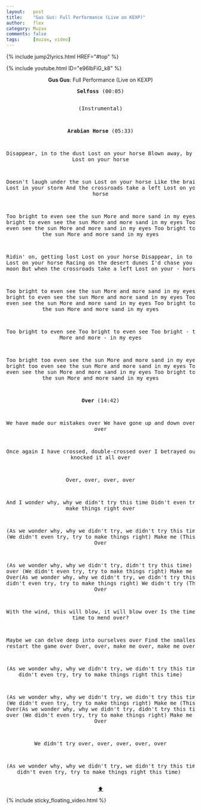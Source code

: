 ```yaml
---
layout:   post
title:    "Gus Gus: Full Performance (Live on KEXP)"
author:   flex
category: Muzax
comments: false
tags:     [muzax, video]
---
```


{% include jump2lyrics.html HREF="#top" %}

{% include youtube.html ID="e96lbFiG_k8" %}

<!-- break -->

<a id="top"></a>
<div id="lyrics"><div class="lyricsheader" style=""><p><center><b>Gus Gus</b>: Full Performance (Live on KEXP)</center></p></div>
<center><pre>
<b>Selfoss</b> (00:05)

(Instrumental)

<b>Arabian Horse</b> (05:33)

Disappear, in to the dust
Lost on your horse
Blown away, by your gust
Lost on your horse

Doesn't laugh under the sun
Lost on your horse
Like the brain of sad
Lost in your storm
And the crossroads take a left
Lost on your - horse

Too bright to even see the sun
More and more sand in my eyes
Too bright to even see the sun
More and more sand in my eyes
Too bright to even see the sun
More and more sand in my eyes
Too bright to even see the sun
More and more sand in my eyes

Ridin' on, getting lost
Lost on your horse
Disappear, in to the dust
Lost on your horse
Racing on the desert dunes
I'd chase you like the moon
But when the crossroads take a left
Lost on your - horse

Too bright to even see the sun
More and more sand in my eyes
Too bright to even see the sun
More and more sand in my eyes
Too bright to even see the sun
More and more sand in my eyes
Too bright to even see the sun
More and more sand in my eyes

Too bright to even see
Too bright to even see
Too bright - too bright
More and more - in my eyes

Too bright too even see the sun
More and more sand in my eyes
Too bright too even see the sun
More and more sand in my eyes
Too bright too even see the sun
More and more sand in my eyes
Too bright too even see the sun
More and more sand in my eyes

<b>Over</b> (14:42)

We have made our mistakes over
We have gone up and down over and over

Once again I have crossed, double-crossed over
I betrayed our trust, knocked it all over

Over, over, over, over

And I wonder why, why we didn't try this time
Didn't even try, try to make things right over

(As we wonder why, why we didn't try, we didn't try this time) Over
(We didn't even try, try to make things right) Make me
(This time) Over

(As we wonder why, why we didn't try, didn't try this time) Make me over
(We didn't even try, try to make things right) Make me
(This time) Over(As we wonder why, why we didn't try, we didn't try this time)
(We didn't even try, try to make things right) We didn't try
(This time) Over

With the wind, this will blow, it will blow over
Is the time, the time to mend over?

Maybe we can delve deep into ourselves over
Find the smallest flame, restart the game over
Over, over, make me over, make me over, over

(As we wonder why, why we didn't try, we didn't try this time)
(We didn't even try, try to make things right this time)

(As we wonder why, why we didn't try, we didn't try this time) Over
(We didn't even try, try to make things right) Make me
(This time) Over(As we wonder why, why we didn't try, didn't try this time)
Make me over (We didn't even try, try to make things right)
Make me (This time) Over

We didn't try over, over, over, over, over

(As we wonder why, why we didn't try, we didn't try this time)
(We didn't even try, try to make things right this time)
</pre>
<a href="#top">⬆</a></center></div>

<div class="sticky_floating_video"></div>
{% include sticky_floating_video.html %}